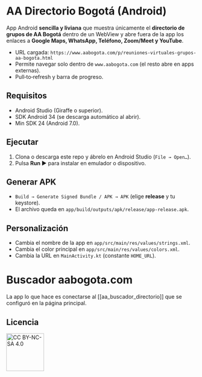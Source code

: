 # AA Directorio Bogotá (Android)

App Android **sencilla y liviana** que muestra únicamente el **directorio de grupos de AA Bogotá**
dentro de un WebView y abre fuera de la app los enlaces a **Google Maps, WhatsApp, Teléfono, Zoom/Meet y YouTube**.

- URL cargada: `https://www.aabogota.com/p/reuniones-virtuales-grupos-aa-bogota.html`
- Permite navegar solo dentro de `www.aabogota.com` (el resto abre en apps externas).
- Pull‑to‑refresh y barra de progreso.

## Requisitos
- Android Studio (Giraffe o superior).
- SDK Android 34 (se descarga automático al abrir).
- Min SDK 24 (Android 7.0).

## Ejecutar
1. Clona o descarga este repo y ábrelo en Android Studio (`File → Open…`).
2. Pulsa **Run ▶** para instalar en emulador o dispositivo.

## Generar APK
- `Build → Generate Signed Bundle / APK → APK` (elige **release** y tu keystore).
- El archivo queda en `app/build/outputs/apk/release/app-release.apk`.

## Personalización
- Cambia el nombre de la app en `app/src/main/res/values/strings.xml`.
- Cambia el color principal en `app/src/main/res/values/colors.xml`.
- Cambia la URL en `MainActivity.kt` (constante `HOME_URL`).

# Buscador aabogota.com

La app lo que hace es conectarse  al [[aa_buscador_directorio]] que se configuró en la página  principal. 
## Licencia
<a href="https://creativecommons.org/licenses/by-nc-sa/4.0/">
  <img src="https://github.com/user-attachments/assets/d496cf45-2674-44b6-8340-0af96f747d42"
       alt="CC BY-NC-SA 4.0" width="100">
</a>

